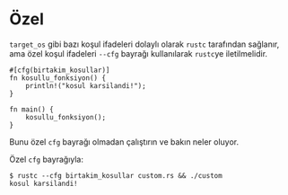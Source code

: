 # Özel 

`target_os` gibi bazı koşul ifadeleri dolaylı olarak `rustc` tarafından sağlanır, ama özel koşul ifadeleri `--cfg` bayrağı kullanılarak `rustc`ye iletilmelidir.

```rust,editable,ignore,mdbook-runnable
#[cfg(birtakim_kosullar)]
fn kosullu_fonksiyon() {
    println!("kosul karsilandi!");
}

fn main() {
    kosullu_fonksiyon();
}
```

Bunu özel `cfg` bayrağı olmadan çalıştırın ve bakın neler oluyor.

Özel `cfg` bayrağıyla:

```shell
$ rustc --cfg birtakim_kosullar custom.rs && ./custom
kosul karsilandi!
```
